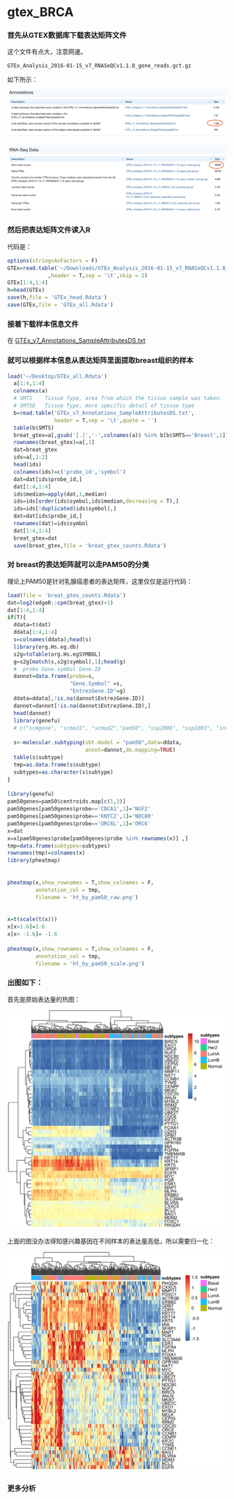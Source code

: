 # gtex_BRCA

### 首先从GTEX数据库下载表达矩阵文件

这个文件有点大，注意网速。

```
GTEx_Analysis_2016-01-15_v7_RNASeQCv1.1.8_gene_reads.gct.gz
```

如下所示：

![](./GTEx_datasets.png)

### 然后把表达矩阵文件读入R

代码是：

```r
options(stringsAsFactors = F)
GTEx=read.table('~/Downloads/GTEx_Analysis_2016-01-15_v7_RNASeQCv1.1.8_gene_reads.gct.gz'
             ,header = T,sep = '\t',skip = 2)
GTEx[1:4,1:4]
h=head(GTEx)
save(h,file = 'GTEx_head.Rdata')
save(GTEx,file = 'GTEx_all.Rdata')
```



### 接着下载样本信息文件

在 [GTEx_v7_Annotations_SampleAttributesDS.txt](./GTEx_v7_Annotations_SampleAttributesDS.txt)



### 就可以根据样本信息从表达矩阵里面提取breast组织的样本

```r
load('~/Desktop/GTEx_all.Rdata')
  a[1:4,1:4]
  colnames(a)
  # SMTS	Tissue Type, area from which the tissue sample was taken.   
  # SMTSD	Tissue Type, more specific detail of tissue type
  b=read.table('GTEx_v7_Annotations_SampleAttributesDS.txt',
               header = T,sep = '\t',quote = '')
  table(b$SMTS) 
  breat_gtex=a[,gsub('[.]','-',colnames(a)) %in% b[b$SMTS=='Breast',1]]
  rownames(breat_gtex)=a[,1]
  dat=breat_gtex
  ids=a[,1:2]
  head(ids)
  colnames(ids)=c('probe_id','symbol')
  dat=dat[ids$probe_id,]
  dat[1:4,1:4] 
  ids$median=apply(dat,1,median)
  ids=ids[order(ids$symbol,ids$median,decreasing = T),]
  ids=ids[!duplicated(ids$symbol),]
  dat=dat[ids$probe_id,]
  rownames(dat)=ids$symbol
  dat[1:4,1:4]  
  breat_gtex=dat
  save(breat_gtex,file = 'breat_gtex_counts.Rdata')
```

### 对 breast的表达矩阵就可以走PAM50的分类

理论上PAM50是针对乳腺癌患者的表达矩阵，这里仅仅是运行代码：

```r
load(file = 'breat_gtex_counts.Rdata')
dat=log2(edgeR::cpm(breat_gtex)+1)
dat[1:4,1:4]
if(T){
  ddata=t(dat)
  ddata[1:4,1:4]
  s=colnames(ddata);head(s)
  library(org.Hs.eg.db)
  s2g=toTable(org.Hs.egSYMBOL)
  g=s2g[match(s,s2g$symbol),1];head(g)
  #  probe Gene.symbol Gene.ID
  dannot=data.frame(probe=s,
                    "Gene.Symbol" =s, 
                    "EntrezGene.ID"=g)
  ddata=ddata[,!is.na(dannot$EntrezGene.ID)]
  dannot=dannot[!is.na(dannot$EntrezGene.ID),] 
  head(dannot)
  library(genefu)
  # c("scmgene", "scmod1", "scmod2","pam50", "ssp2006", "ssp2003", "intClust", "AIMS","claudinLow")
  
  s<-molecular.subtyping(sbt.model = "pam50",data=ddata,
                         annot=dannot,do.mapping=TRUE)
  table(s$subtype)
  tmp=as.data.frame(s$subtype)
  subtypes=as.character(s$subtype)
}

library(genefu)
pam50genes=pam50$centroids.map[c(1,3)]
pam50genes[pam50genes$probe=='CDCA1',1]='NUF2'
pam50genes[pam50genes$probe=='KNTC2',1]='NDC80'
pam50genes[pam50genes$probe=='ORC6L',1]='ORC6'
x=dat
x=x[pam50genes$probe[pam50genes$probe %in% rownames(x)] ,]
tmp=data.frame(subtypes=subtypes)
rownames(tmp)=colnames(x)
library(pheatmap)


pheatmap(x,show_rownames = T,show_colnames = F,
         annotation_col = tmp,
         filename = 'ht_by_pam50_raw.png') 


x=t(scale(t(x)))
x[x>1.6]=1.6
x[x< -1.6]= -1.6

pheatmap(x,show_rownames = T,show_colnames = F,
         annotation_col = tmp,
         filename = 'ht_by_pam50_scale.png') 

```

### 出图如下：

首先是原始表达量的热图：

![](./ht_by_pam50_raw.png)



上面的图没办法得知感兴趣基因在不同样本的表达量高低，所以需要归一化：

![](./ht_by_pam50_scale.png)

### 更多分析

